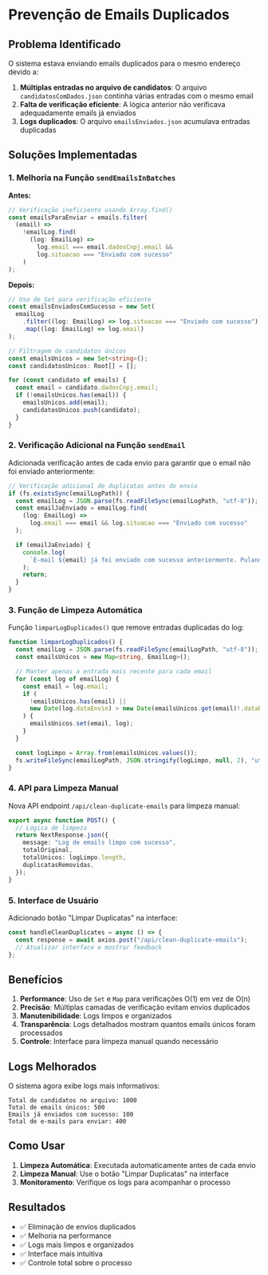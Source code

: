 # Prevenção de Emails Duplicados

## Problema Identificado

O sistema estava enviando emails duplicados para o mesmo endereço devido a:

1. **Múltiplas entradas no arquivo de candidatos**: O arquivo `candidatosComDados.json` continha várias entradas com o mesmo email
2. **Falta de verificação eficiente**: A lógica anterior não verificava adequadamente emails já enviados
3. **Logs duplicados**: O arquivo `emailsEnviados.json` acumulava entradas duplicadas

## Soluções Implementadas

### 1. Melhoria na Função `sendEmailsInBatches`

**Antes:**

```typescript
// Verificação ineficiente usando Array.find()
const emailsParaEnviar = emails.filter(
  (email) =>
    !emailLog.find(
      (log: EmailLog) =>
        log.email === email.dadosCnpj.email &&
        log.situacao === "Enviado com sucesso"
    )
);
```

**Depois:**

```typescript
// Uso de Set para verificação eficiente
const emailsEnviadosComSucesso = new Set(
  emailLog
    .filter((log: EmailLog) => log.situacao === "Enviado com sucesso")
    .map((log: EmailLog) => log.email)
);

// Filtragem de candidatos únicos
const emailsUnicos = new Set<string>();
const candidatosUnicos: Root[] = [];

for (const candidato of emails) {
  const email = candidato.dadosCnpj.email;
  if (!emailsUnicos.has(email)) {
    emailsUnicos.add(email);
    candidatosUnicos.push(candidato);
  }
}
```

### 2. Verificação Adicional na Função `sendEmail`

Adicionada verificação antes de cada envio para garantir que o email não foi enviado anteriormente:

```typescript
// Verificação adicional de duplicatas antes do envio
if (fs.existsSync(emailLogPath)) {
  const emailLog = JSON.parse(fs.readFileSync(emailLogPath, "utf-8"));
  const emailJaEnviado = emailLog.find(
    (log: EmailLog) =>
      log.email === email && log.situacao === "Enviado com sucesso"
  );

  if (emailJaEnviado) {
    console.log(
      `E-mail ${email} já foi enviado com sucesso anteriormente. Pulando...`
    );
    return;
  }
}
```

### 3. Função de Limpeza Automática

Função `limparLogDuplicados()` que remove entradas duplicadas do log:

```typescript
function limparLogDuplicados() {
  const emailLog = JSON.parse(fs.readFileSync(emailLogPath, "utf-8"));
  const emailsUnicos = new Map<string, EmailLog>();

  // Manter apenas a entrada mais recente para cada email
  for (const log of emailLog) {
    const email = log.email;
    if (
      !emailsUnicos.has(email) ||
      new Date(log.dataEnvio) > new Date(emailsUnicos.get(email)!.dataEnvio)
    ) {
      emailsUnicos.set(email, log);
    }
  }

  const logLimpo = Array.from(emailsUnicos.values());
  fs.writeFileSync(emailLogPath, JSON.stringify(logLimpo, null, 2), "utf-8");
}
```

### 4. API para Limpeza Manual

Nova API endpoint `/api/clean-duplicate-emails` para limpeza manual:

```typescript
export async function POST() {
  // Lógica de limpeza
  return NextResponse.json({
    message: "Log de emails limpo com sucesso",
    totalOriginal,
    totalUnicos: logLimpo.length,
    duplicatasRemovidas,
  });
}
```

### 5. Interface de Usuário

Adicionado botão "Limpar Duplicatas" na interface:

```typescript
const handleCleanDuplicates = async () => {
  const response = await axios.post("/api/clean-duplicate-emails");
  // Atualizar interface e mostrar feedback
};
```

## Benefícios

1. **Performance**: Uso de `Set` e `Map` para verificações O(1) em vez de O(n)
2. **Precisão**: Múltiplas camadas de verificação evitam envios duplicados
3. **Manutenibilidade**: Logs limpos e organizados
4. **Transparência**: Logs detalhados mostram quantos emails únicos foram processados
5. **Controle**: Interface para limpeza manual quando necessário

## Logs Melhorados

O sistema agora exibe logs mais informativos:

```
Total de candidatos no arquivo: 1000
Total de emails únicos: 500
Emails já enviados com sucesso: 100
Total de e-mails para enviar: 400
```

## Como Usar

1. **Limpeza Automática**: Executada automaticamente antes de cada envio
2. **Limpeza Manual**: Use o botão "Limpar Duplicatas" na interface
3. **Monitoramento**: Verifique os logs para acompanhar o processo

## Resultados

- ✅ Eliminação de envios duplicados
- ✅ Melhoria na performance
- ✅ Logs mais limpos e organizados
- ✅ Interface mais intuitiva
- ✅ Controle total sobre o processo
